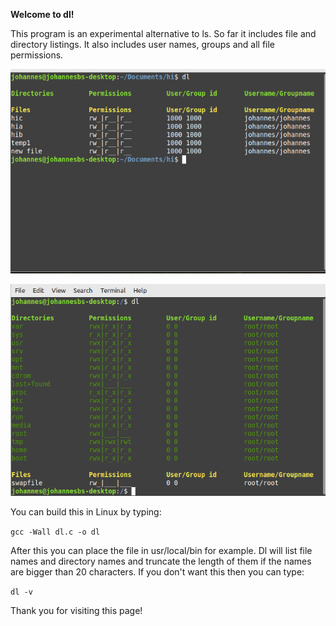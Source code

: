 **Welcome to dl!**

This program is an experimental alternative to ls.
So far it includes file and directory listings.
It also includes user names, groups and all 
file permissions.

![An example image](dl_images/Screenshot_from_2024-03-24_14-37-50_edited.png)

![Another example image](dl_images/Screenshot_from_2024-03-24_15-48-33_edited.png)


You can build this in Linux by typing:

`gcc -Wall dl.c -o dl`

After this you can place the file in usr/local/bin for example.
Dl will list file names and directory names and truncate the length of them
if the names are bigger than 20 characters.
If you don't want this then you can type:

`dl -v`

Thank you for visiting this page!
